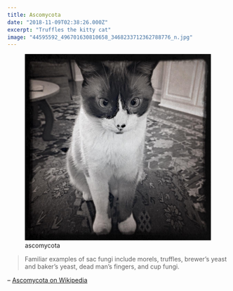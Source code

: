 ```yaml
---
title: Ascomycota
date: "2018-11-09T02:38:26.000Z"
excerpt: "Truffles the kitty cat"
image: "44595592_496701630810658_3468233712362788776_n.jpg"
---
```


<figure class="mw408">
<img src="44595592_496701630810658_3468233712362788776_n.jpg"
     alt="ascomycota" /><br />
<figcaption>
  ascomycota
</figcaption>
</figure>

> Familiar examples of sac fungi include morels, truffles, brewer’s yeast and baker’s yeast, dead man’s fingers, and cup fungi.

– [Ascomycota on Wikipedia](https://en.wikipedia.org/wiki/Ascomycota)
